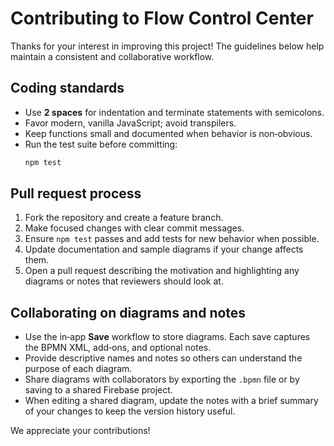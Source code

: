 # Contributing to Flow Control Center

Thanks for your interest in improving this project! The guidelines below help maintain a consistent and collaborative workflow.

## Coding standards

- Use **2 spaces** for indentation and terminate statements with semicolons.
- Favor modern, vanilla JavaScript; avoid transpilers.
- Keep functions small and documented when behavior is non‑obvious.
- Run the test suite before committing:
   ```bash
   npm test
   ```

## Pull request process

1. Fork the repository and create a feature branch.
2. Make focused changes with clear commit messages.
3. Ensure `npm test` passes and add tests for new behavior when possible.
4. Update documentation and sample diagrams if your change affects them.
5. Open a pull request describing the motivation and highlighting any diagrams or notes that reviewers should look at.

## Collaborating on diagrams and notes

- Use the in‑app **Save** workflow to store diagrams. Each save captures the BPMN XML, add‑ons, and optional notes.
- Provide descriptive names and notes so others can understand the purpose of each diagram.
- Share diagrams with collaborators by exporting the `.bpmn` file or by saving to a shared Firebase project.
- When editing a shared diagram, update the notes with a brief summary of your changes to keep the version history useful.

We appreciate your contributions!
